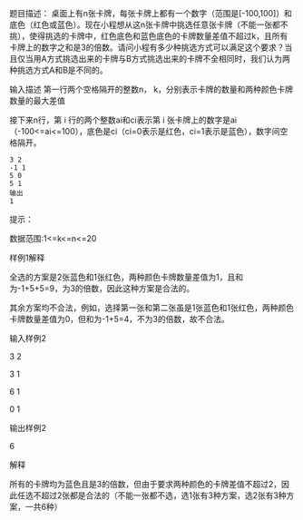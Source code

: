 题目描述：
桌面上有n张卡牌，每张卡牌上都有一个数字（范围是[-100,100]）和底色（红色或蓝色）。现在小程想从这n张卡牌中挑选任意张卡牌（不能一张都不挑），使得挑选的卡牌中，红色底色和蓝色底色的卡牌数量差值不超过k，且所有卡牌上的数字之和是3的倍数。请问小程有多少种挑选方式可以满足这个要求？当且仅当用A方式挑选出来的卡牌与B方式挑选出来的卡牌不全相同时，我们认为两种挑选方式A和B是不同的。



输入描述
第一行两个空格隔开的整数n， k，分别表示卡牌的数量和两种颜色卡牌数量的最大差值

接下来n行，第 i 行的两个整数ai和ci表示第 i 张卡牌上的数字是ai（-100<=ai<=100），底色是ci（ci=0表示是红色，ci=1表示是蓝色），数字间空格隔开。

```
3 2
-1 1
5 0
5 1
输出
1
```

提示：

数据范围:1<=k<=n<=20



样例1解释

全选的方案是2张蓝色和1张红色，两种颜色卡牌数量差值为1，且和为-1+5+5=9，为3的倍数，因此这种方案是合法的。

其余方案均不合法，例如，选择第一张和第二张虽是1张蓝色和1张红色，两种颜色卡牌数量差值为0，但和为-1+5=4，不为3的倍数，故不合法。

 

输入样例2

3 2

3 1

6 1

0 1

输出样例2

6

解释

所有的卡牌均为蓝色且是3的倍数，但由于要求两种颜色的卡牌差值不超过2，因此任选不超过2张都是合法的（不能一张都不选，选1张有3种方案，选2张有3种方案，一共6种）